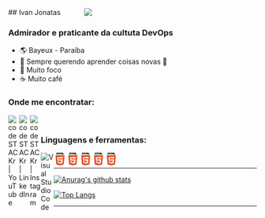<img align="right" width="350" src="https://github.com/murilio/murilio/blob/master/images/sistema.jpg">
## Ivan Jonatas

### Admirador e praticante da cultuta DevOps

- :earth_americas: Bayeux - Paraíba
- 🌱 Sempre querendo aprender coisas novas 🤣
- :dart: Muito foco
- :coffee: Muito café
### Onde me encontratar:


[<img align="left" alt="codeSTACKr | YouTube" width="22px" src="https://cdn.jsdelivr.net/npm/simple-icons@v3/icons/youtube.svg" />][youtube]
[<img align="left" alt="codeSTACKr | LinkedIn" width="22px" src="https://cdn.jsdelivr.net/npm/simple-icons@v3/icons/linkedin.svg" />][linkedin]
[<img align="left" alt="codeSTACKr | Instagram" width="22px" src="https://cdn.jsdelivr.net/npm/simple-icons@v3/icons/instagram.svg" />][instagram]

<br />

### Linguagens e ferramentas:

[<img align="left" alt="Visual Studio Code" width="26px" src="https://dwglogo.com/wp-content/uploads/2017/11/1500px_Jenkins_logo.png" />][webdevplaylist]

[<img align="left" alt="HTML5" width="26px" src="https://raw.githubusercontent.com/github/explore/80688e429a7d4ef2fca1e82350fe8e3517d3494d/topics/html/html.png" />][webdevplaylist]
[<img align="left" alt="HTML5" width="26px" src="https://raw.githubusercontent.com/github/explore/80688e429a7d4ef2fca1e82350fe8e3517d3494d/topics/html/html.png" />][webdevplaylist]
[<img align="left" alt="HTML5" width="26px" src="https://raw.githubusercontent.com/github/explore/80688e429a7d4ef2fca1e82350fe8e3517d3494d/topics/html/html.png" />][webdevplaylist]
[<img align="left" alt="HTML5" width="26px" src="https://raw.githubusercontent.com/github/explore/80688e429a7d4ef2fca1e82350fe8e3517d3494d/topics/html/html.png" />][webdevplaylist]
[<img align="left" alt="HTML5" width="26px" src="https://raw.githubusercontent.com/github/explore/80688e429a7d4ef2fca1e82350fe8e3517d3494d/topics/html/html.png" />][webdevplaylist]
<br />

---

[![Anurag's github stats](https://github-readme-stats.vercel.app/api?username=ivanjonatas&show_icons=true&theme=radical)](https://github.com/ivanjonatas/github-readme-stats)

[![Top Langs](https://github-readme-stats.vercel.app/api/top-langs/?username=ivanjonatas)](https://github.com/ivanjonatas/github-readme-stats)
<!-- 
  percentual por tecnologia
 -->

<!-- 
  CI/CD
  gitlab CI
  git
  jenkins
  docker
  Kubernetes
  java
  maven  
 -->
<!-- 
<br />
<br /> -->

---
<!-- <details>
  <summary>:zap: Github Stats</summary>

  [![Anurag's github stats](https://github-readme-stats.vercel.app/api?username=ivanjonatas&show_icons=true&layout=defaul)](https://github.com/ivanjonatas/github-readme-stats)



  <!-- <img align="left" alt="codeSTACKr's Github Stats" src="https://github-readme-stats.codestackr.vercel.app/api?username=codeSTACKr&show_icons=true&hide_border=true" /> -->

<!-- ---
</details> --> 

[youtube]: https://www.youtube.com/channel/UCfWNBu2eAbCkFP0QYpDIjmg/?guided_help_flow=5
[instagram]: https://www.instagram.com/ivan.jonatas/
[linkedin]: https://www.linkedin.com/in/ivan-jonatas-b97a72119
[webdevplaylist]: https://www.youtube.com/playlist?list=PLkwxH9e_vrAJ0WbEsFA9W3I1W-g_BTsbt
[jsplaylist]: https://www.youtube.com/playlist?list=PLkwxH9e_vrALRJKu7wfXby3MKeflhTu6B
[cssplaylist]: https://www.youtube.com/playlist?list=PLkwxH9e_vrALSdvZuEh6gqQdmDoDIoqz4
[reactplaylist]: https://www.youtube.com/playlist?list=PLkwxH9e_vrAK4TdffpxKY3QGyHCpxFcQ0
